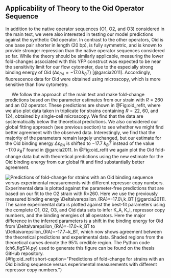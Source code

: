 ## Applicability of Theory to the Oid Operator Sequence

In addition to the native operator sequences (O1, O2, and O3) considered in
the main text, we were also interested in testing our model predictions
against the synthetic Oid operator. In contrast to the other operators, Oid
is one base pair shorter in length (20 bp), is fully symmetric, and is known
to provide stronger repression than the native operator sequences considered
so far. While the theory should be similarly applicable, measuring the lower
fold-changes associated with this YFP construct was expected to be near the
sensitivity limit for our flow cytometer, due to the especially strong
binding energy of Oid ($\Delta \varepsilon_{RA}=-17.0\,k_BT$) [@garcia2011].
Accordingly, fluorescence data for Oid were obtained using microscopy, which
is more sensitive than flow cytometry.

&nbsp;&nbsp;&nbsp;&nbsp;&nbsp;We follow the approach of the main text and
make fold-change predictions based on the parameter estimates from our strain
with $R=260$ and an O2 operator. These predictions are shown in @Fig:oid_refit, where we
also plot data taken in triplicate for strains containing $R= 22$, 60, and 124,
obtained by single-cell microscopy. We find that the data are
systematically below the theoretical predictions. We also considered our
global fitting approach (see previous section) to see whether we
might find better agreement with the observed data. Interestingly, we
find that the majority of the parameters remain largely unchanged, but
our estimate for the Oid binding energy $\Delta \varepsilon_{RA}$ is
shifted to $-17.7~k_BT$ instead of the value $-17.0~k_BT$ found in @garcia2011.
In @Fig:oid_refit we again plot the Oid fold-change data but with theoretical
predictions using the new estimate for the Oid binding energy from our
global fit and find substantially better agreement.

![**Predictions of fold-change for strains with an Oid binding sequence
versus experimental measurements with different repressor copy
numbers.** Experimental data is plotted against the parameter-free
predictions that are based on our fit to the O2 strain with $R=260$.
Here we use the previously measured binding energy
$\Delta\varepsilon_{RA}=-17.0\,k_BT$ [@garcia2011]. The same experimental data is
plotted against the best-fit parameters using the complete O1, O2, O3,
and Oid data sets to infer $K_A$, $K_I$, repressor copy numbers, and
the binding energies of all operators. Here the major
difference in the inferred parameters is a shift in the binding energy
for Oid from $\Delta\varepsilon_{RA}=-17.0~k_BT$ to
$\Delta\varepsilon_{RA}=-17.7~k_BT$, which now shows agreement between
the theoretical predictions and experimental data. Shaded regions from
the theoretical curves denote the 95\% credible
region. The [Python code (`ch6_figS14.py`)](https://github.com/gchure/phd/blob/master/src/chapter_06/code/ch6_figS14.py) used to generate this figure can be found on the thesis [GitHub
repository](https://github.com/gchure/phd).](ch6_figS14){#fig:oid_refit short-caption="Predictions of fold-change
for strains with an Oid binding sequence versus experimental measurements with
different repressor copy numbers."}
